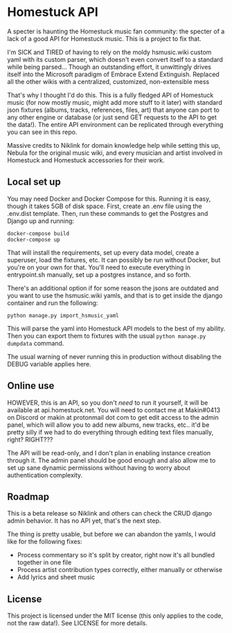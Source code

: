 # Homestuck API

A specter is haunting the Homestuck music fan community: the specter of a lack of a good API for Homestuck music. This is a project to fix that.

I'm SICK and TIRED of having to rely on the moldy hsmusic.wiki custom yaml with its custom parser, which doesn't even convert itself to a standard while being parsed... Though an outstanding effort, it unwittingly drives itself into the Microsoft paradigm of Embrace Extend Extinguish. Replaced all the other wikis with a centralized, customized, non-extensible mess

That's why I thought I'd do this. This is a fully fledged API of Homestuck music (for now mostly music, might add more stuff to it later) with standard json fixtures (albums, tracks, references, files, art) that anyone can port to any other engine or database (or just send GET requests to the API to get the data!). The entire API environment can be replicated through everything you can see in this repo.

Massive credits to Niklink for domain knowledge help while setting this up, Nebula for the original music wiki, and every musician and artist involved in Homestuck and Homestuck accessories for their work.

## Local set up

You may need Docker and Docker Compose for this. Running it is easy, though it takes 5GB of disk space. First, create an .env file using the .env.dist template. Then, run these commands to get the Postgres and Django up and running:

```
docker-compose build
docker-compose up
```

That will install the requirements, set up every data model, create a superuser, load the fixtures, etc. It can possibly be run without Docker, but you're on your own for that. You'll need to execute everything in entrypoint.sh manually, set up a postgres instance, and so forth.

There's an additional option if for some reason the jsons are outdated and you want to use the hsmusic.wiki yamls, and that is to get inside the django container and run the following:

```
python manage.py import_hsmusic_yaml
```

This will parse the yaml into Homestuck API models to the best of my ability. Then you can export them to fixtures with the usual `python manage.py dumpdata` command.

The usual warning of never running this in production without disabling the DEBUG variable applies here.

## Online use

HOWEVER, this is an API, so you don't *need* to run it yourself, it will be available at api.homestuck.net. You will need to contact me at Makin#0413 on Discord or makin at protonmail dot com to get edit access to the admin panel, which will allow you to add new albums, new tracks, etc.. it'd be pretty silly if we had to do everything through editing text files manually, right? RIGHT???

The API will be read-only, and I don't plan in enabling instance creation through it. The admin panel should be good enough and also allow me to set up sane dynamic permissions without having to worry about authentication complexity.

## Roadmap

This is a beta release so Niklink and others can check the CRUD django admin behavior. It has no API yet, that's the next step.

The thing is pretty usable, but before we can abandon the yamls, I would like for the following fixes:
- Process commentary so it's split by creator, right now it's all bundled together in one file
- Process artist contribution types correctly, either manually or otherwise
- Add lyrics and sheet music

## License

This project is licensed under the MIT license (this only applies to the code, not the raw data!). See LICENSE for more details.